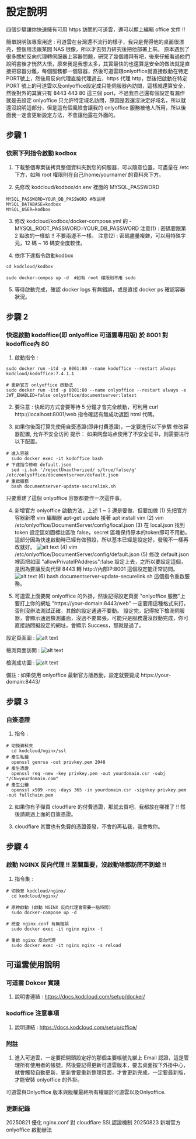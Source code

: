# 設定說明

四個步驟讓你快速擁有可用 https 訪問的可道雲，還可以顯上編輯 office 文件 !!

簡單說明該專案用途 : 可道雲在台灣還不流行的樣子，我只是覺得他的桌面很漂亮，整個用法跟某間 NAS 很像，所以才去努力研究後把他部署上來。
原本遇到了很多關於反向代理轉伺服器上容器問題，研究了幾個禮拜有吧，後來仔細看過他們說明書後才恍然大悟，原來我是我想太多，其實最快的也還算是安全的做法就是直接把容器分離，每個服務都一個容器，然後可道雲跟onlyoffice就直接啟動在特定PORT號上，然後用反向代理直接代理過去，https 代理 http，然後把啟動在特定 PORT 號上的可道雲以及onlyoffice設定成只能伺服器內訪問，這樣就還算安全，然後對外的其實只有 8443 443 80 這三個 port，不過我自己還有個設定有漏作就是去設定 onlyoffice 只允許特定域名訪問，原因是我還沒決定好域名，所以就還沒說明這部分，但是這有個風險會讓我的 onlyoffice 服務被他人所用，所以後面我一定會更新設定方法，不會讓他露在外面的。 

## 步驟 1

### 依照下列指令啟動 kodbox
1. 下載整個專案後拷貝整個資料夾到您的伺服器，可以隨意位置，可盡量在 /etc 下方，如無 root 權限則在自己/home/yourname/ 的資料夾下方。

2. 先修改 kodcloud/kodbox/dn.env 裡面的 MYSQL_PASSWORD
```
MYSQL_PASSWORD=YOUR_DB_PASSWORD #改這裡
MYSQL_DATABASE=kodbox
MYSQL_USER=kodbox
```

3. 修改 kodcloud/kodbox/docker-compose.yml 的 - MYSQL_ROOT_PASSWORD=YOUR_DB_PASSWORD
注意(1) : 密碼要跟第 2 點改的一樣蛤 !! 不要兩邊不一樣。
注意(2) : 密碼盡量複雜，可以用特殊字元，12 碼 ~ 16 碼安全度較佳。

4. 依序下達指令啟動kodbox
```
cd kodcloud/kodbox

sudo docker-compos up -d  #如有 root 權限則不用 sudo
```
5. 等待啟動完成，確認 docker logs 有無錯誤，或是直接 docker ps 確認容器狀況。

## 步驟 2
### 快速啟動 kodoffice(即 onlyoffice 可道雲專用版) 於 8001 對kodoffice內 80 
1. 啟動指令 :
```
sudo docker run -itd -p 8001:80 --name kodoffice --restart always kodcloud/kodoffice:7.4.1.1

# 更新官方 onlyoffice 啟動法
sudo docker run -itd -p 8001:80 --name onlyoffice --restart always -e JWT_ENABLED=false onlyoffice/documentserver:latest
```
2. 要注意 : 快起的方式會要等待 5 分鐘才會完全啟動，可利用 curl http://localhost:8001/web 指令確認有無成功返回 html 代碼。

3. 如果你後面打算先使用自簽憑證(即非付費憑證)，一定要進行以下步驟
修改容器配置, 允许不安全访问
提示：
如果网盘站点使用了不安全证书，则需要进行以下配置。
```
# 進入容器
  sudo docker exec -it kodoffice bash
# 下達指令修改 default.json
  sed -i.bak '/rejectUnauthorized/ s/true/false/g' /etc/onlyoffice/documentserver/default.json
# 重啟服務
  bash documentserver-update-securelink.sh
```
只要重建了這個 onlyoffice 容器都要作一次這件事。

4. 新增官方 onlyoffice 啟動方法，上述 1 ~ 3 還是要做，但要加做
  (1) 先把官方容器新增 vim 編輯器 apt-get update 接著 apt install vim
  (2) vim /etc/onlyoffice/DocumentServer/config/local.json
  (3) 在 local.json 找到 token 設定區如圖標註區改 false，secret 區塊保持原本的token即可不用動，這部分因為快速啟動時已經有做預設，所以基本已經是設定好，發現不一樣再改就好。
  ![alt text](image-3.png)
  (4) vim /etc/onlyoffice/DocumentServer/config/default.json
  (5) 修改 default.json 裡面把如圖 "allowPrivateIPAddress":false 設定上去，之所以要設定這個，是因為要讓反向代理 8443 轉 http://內部IP:8001 這個設定能正常訪問。
  ![alt text](image-4.png)
  (6) bash documentserver-update-securelink.sh 這個指令重啟服務。


5. 可道雲上面要開 onlyoffice 的外掛，然後記得設定頁面 "onlyoffice 服務"上要打上你的網址 "https://your-domain:8443/web" 一定要用這種格式來打，否則沒辦法測試正確，其餘的設定通通不要動。
設定完，記得按下檢測伺服器，會顯示通過檢測畫面，沒過不要緊張，可能只是服務還沒啟動完成，你可直接訪問擬設定的網址，會顯示 Success，那就是過了。

設定頁面圖 :
![alt text](image.png)

檢測頁面訪問 :
![alt text](image-1.png)

檢測成功圖 :
![alt text](image-2.png)

備註 : 如果使用 onlyoffice 最新官方版啟動，設定就要變成 https://your-domain:8443/


## 步驟 3
### 自簽憑證

1. 指令 :
```
# 切換資料夾
  cd kodcloud/nginx/ssl
# 產生私鑰
  openssl genrsa -out privkey.pem 2048
# 產生憑證
  openssl req -new -key privkey.pem -out yourdomain.csr -subj "/CN=yourdomain.com"
# 產生公鑰
  openssl x509 -req -days 365 -in yourdomain.csr -signkey privkey.pem -out fullchain.pem
```
2. 如果你有子彈買 cloudflare 的付費憑證，那就去買吧，我都放在哪裡了 !! 然後請跳過上面的自簽憑證。

3. cloudflare 其實也有免費的憑證簽發，不會的再私我，我會教你。

## 步驟 4
### 啟動 NGINX 反向代理 !! 至關重要，沒啟動啥都訪問不到蛤 !!
1. 指令集 :
```
# 切換至 kodcloud/nginx/
  cd kodcloud/nginx/

# 原神啟動 (啟動 NGINX 反向代理會需要一點時間)
  sudo docker-compose up -d

# 檢查 nginx.conf 有無錯誤
  sudo docker exec -it nginx nginx -t

# 重啟 nginx 反向代理
  sudo docker exec -it nginx nginx -s reload
```

## 可道雲使用說明
### 可道雲 Dokcer 實踐
1. 說明書連結 : https://docs.kodcloud.com/setup/docker/

### kodoffice 注意事項
1. 說明連結 : https://docs.kodcloud.com/setup/office/

### 附註
1. 進入可道雲，一定要把開頭設定好的那個主要帳號先綁上 Email 認證，這是管理所有使用者的帳號，然後要記得更新可道雲版本，要去桌面按下外掛中心，就會觸發自動更新，更新會要重新整理頁面，才會更新完成，一定要最新版，才能安裝 onlyoffice 的外掛。

可道雲與Onlyoffice 版本與版權最終所有權屬於可道雲以及Onlyoffice.

### 更新紀錄
20250821 優化 nginx.conf 對 cloudflare SSL認證機制
20250823 新增官方 onlyoffice 啟動辦法